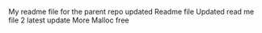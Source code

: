 My readme file for the parent repo
updated Readme file
Updated read me file 2
latest update
More Malloc free
